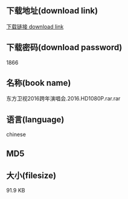 ## 下载地址(download link)
[下载链接 download link](https://tutu365.netlify.app/?s=%E4%B8%9C%E6%96%B9%E5%8D%AB%E8%A7%862016%E8%B7%A8%E5%B9%B4%E6%BC%94%E5%94%B1%E4%BC%9A.2016.HD1080P.rar)

## 下载密码(download password)
1866

## 名称(book name)
东方卫视2016跨年演唱会.2016.HD1080P.rar.rar

## 语言(language)
chinese

## MD5


## 大小(filesize)
91.9 KB
